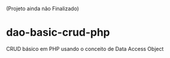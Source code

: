 (Projeto ainda não Finalizado)

# dao-basic-crud-php
CRUD básico em PHP usando o conceito de Data Access Object
